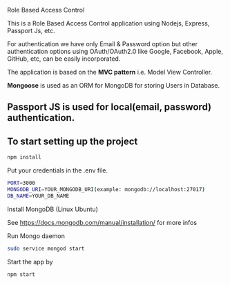 Role Based Access Control

This is a Role Based Access Control application using Nodejs, Express, Passport Js, etc.

For authentication we have only Email & Password option but other authentication options using OAuth/OAuth2.0 like Google, Facebook, Apple, GitHub, etc, can be easily incorporated.

The application is based on the **MVC pattern** i.e. Model View Controller.

**Mongoose** is used as an ORM for MongoDB for storing Users in Database.

**Passport JS** is used for local(email, password) authentication.
-

## To start setting up the project



```bash
npm install
```

Put your credentials in the .env file.

```bash
PORT=3000
MONGODB_URI=YOUR_MONGODB_URI(example: mongodb://localhost:27017)
DB_NAME=YOUR_DB_NAME
```

Install MongoDB (Linux Ubuntu)

See <https://docs.mongodb.com/manual/installation/> for more infos

Run Mongo daemon

```bash
sudo service mongod start
```
Start the app by

```bash
npm start
```


